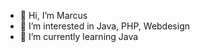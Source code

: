 - 👋 Hi, I’m Marcus
- 👀 I’m interested in Java, PHP, Webdesign
- 🌱 I’m currently learning Java

<!---
MarcusP71/MarcusP71 is a ✨ special ✨ repository because its `README.md` (this file) appears on your GitHub profile.
You can click the Preview link to take a look at your changes.
--->
